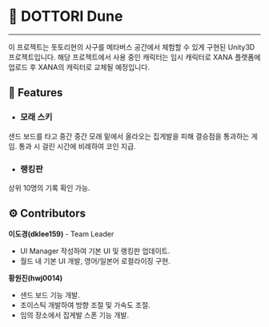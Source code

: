 <!-- Heading -->

# 📣 DOTTORI Dune

---

이 프로젝트는 돗토리현의 사구를 메타버스 공간에서 체험할 수 있게 구현된 Unity3D 프로젝트입니다.
해당 프로젝트에서 사용 중인 캐릭터는 임시 캐릭터로 XANA 플랫폼에 업로드 후 XANA의 캐릭터로 교체될 예정입니다.

## 📁 Features

- ### **모래 스키**

샌드 보드를 타고 중간 중간 모래 밑에서 올라오는 집게발을 피해 결승점을 통과하는 게임. 통과 시 걸린 시간에 비례하여 코인 지급.

- ### **랭킹판**

상위 10명의 기록 확인 가능.

## ⚙ Contributors

**이도경(dklee159)** - Team Leader
- UI Manager 작성하여 기본 UI 및 랭킹판 업데이트. 
- 월드 내 기본 UI 개발, 영어/일본어 로컬라이징 구현.
 
**황원진(hwj0014)**
- 샌드 보드 기능 개발.
- 조이스틱 개발하여 방향 조절 및 가속도 조절.
- 임의 장소에서 집게발 스폰 기능 개발.
